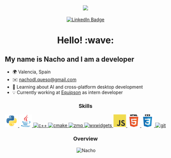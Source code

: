 <div id="header" align="center">
  <img src="https://media1.giphy.com/media/qgQUggAC3Pfv687qPC/giphy.gif?cid=ecf05e47ibj2t677cmms5d5jxlndoc18zrg1n6bm8j3b9702&rid=giphy.gif&ct=g" width="100"/>
  <br /><br />
  <div id="badges">
    <a href="https://www.linkedin.com/in/i%C3%B1aki-d-a16575142">
      <img src="https://img.shields.io/badge/LinkedIn-blue?style=for-the-badge&logo=linkedin&logoColor=white" alt="LinkedIn Badge"/>
    </a>
  </div>
</div>

<h1 align="center">Hello! :wave:</h1>

<h2>My name is Nacho and I am a developer</h2>

*    🌍 Valencia, Spain
*    ✉️ nachodl.queso@gmail.com
*    🧠 Learning about AI and cross-platform desktop development
*    💡 Currently working at [Equipson](https://www.equipson.es/) as intern developer

<h3 align="center">Skills</h3>
<p align="center"> 

<a href="https://www.python.org" target="_blank" rel="noreferrer"> 
<img src="https://raw.githubusercontent.com/devicons/devicon/master/icons/python/python-original.svg" alt="python" width="40" height="40"/> </a>

<a href="https://www.java.com" target="_blank" rel="noreferrer"> 
<img src="https://raw.githubusercontent.com/devicons/devicon/master/icons/java/java-original.svg" alt="java" width="40" height="40"/> </a> 

<a href="https://cplusplus.com/" target="_blank" rel="noreferrer"> 
<img src="https://upload.wikimedia.org/wikipedia/commons/1/18/ISO_C%2B%2B_Logo.svg" alt="c++" width="40" height="40"/> </a> 

<a href="https://cmake.org/" target="_blank" rel="noreferrer"> 
<img src="https://upload.wikimedia.org/wikipedia/commons/thumb/1/13/Cmake.svg/1024px-Cmake.svg.png" alt="cmake" width="40" height="40"/> </a>
  
<a href="https://zeromq.org/" target="_blank" rel="noreferrer"> 
<img src="https://img.stackshare.io/service/1064/zeromq.png" alt="zmq" width="40" height="40"/> </a>
  
<a href="https://www.wxwidgets.org/" target="_blank" rel="noreferrer"> 
<img src="https://upload.wikimedia.org/wikipedia/commons/thumb/b/bb/WxWidgets.svg/1200px-WxWidgets.svg.png" alt="wxwidgets" width="50" height="40"/> </a>
  
<a href="https://developer.mozilla.org/en-US/docs/Web/JavaScript" target="_blank" rel="noreferrer"> 
<img src="https://raw.githubusercontent.com/devicons/devicon/master/icons/javascript/javascript-original.svg" alt="javascript" width="40" height="40"/> </a> 

<a href="https://www.w3.org/html/" target="_blank" rel="noreferrer"> 
<img src="https://raw.githubusercontent.com/devicons/devicon/master/icons/html5/html5-original-wordmark.svg" alt="html5" width="40" height="40"/> </a> 

<a href="https://www.w3schools.com/css/" target="_blank" rel="noreferrer"> 
<img src="https://raw.githubusercontent.com/devicons/devicon/master/icons/css3/css3-original-wordmark.svg" alt="css3" width="40" height="40"/> </a> 

<a href="https://git-scm.com/" target="_blank" rel="noreferrer"> 
<img src="https://www.vectorlogo.zone/logos/git-scm/git-scm-icon.svg" alt="git" width="40" height="40"/> </a> 

</p>

<h3 align="center">Overview</h3>
<p align = "center">&nbsp;<img align="center" src="https://github-readme-stats.vercel.app/api?username=CheesyNacho10&show_icons=true&locale=en" alt="Nacho" /></p>


